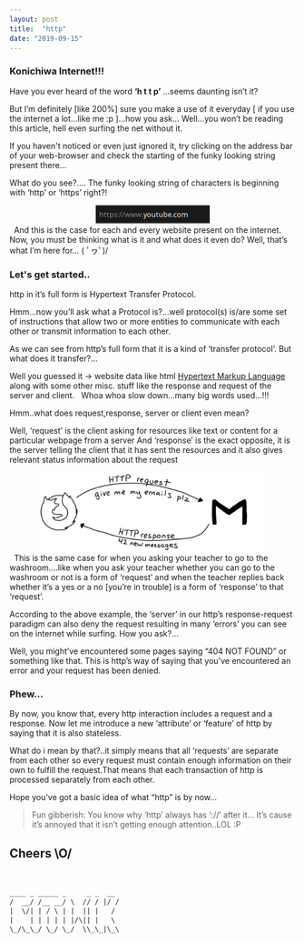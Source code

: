 ```yaml
---
layout: post
title:  "http"
date: "2019-09-15"
---
```


### Konichiwa Internet!!!
Have you ever heard of the word <b>‘h t t p’</b> ...seems daunting isn’t it?

But I’m definitely [like 200%] sure you make a use of it everyday [ if you use the internet a lot...like me :p ]...how you ask...
Well...you won’t be reading this article, hell even surfing the net without it.

If you haven't noticed or even just ignored it, try clicking on the address bar of your web-browser and check the starting of the funky looking string present there...

What do you see?.... The funky looking string of characters is beginning with ‘http’ or ‘https’ right?!
&nbsp;
<center><img src="/assets/http/1.png"/></center>
&nbsp;
And this is the case for each and every website present on the internet.
Now, you must be thinking what is it and what does it even do?
Well, that’s what I’m here for… ( ﾟヮﾟ)/


### Let's get started..
http in it’s full form is Hypertext Transfer Protocol.

Hmm...now you’ll ask what a Protocol is?...well protocol(s) is/are some set of instructions that allow two or more entities to communicate with each other or transmit information to each other.

As we can see from http’s full form that it is a kind of ‘transfer protocol’. But what does it transfer?...

Well you guessed it → website data like html [ Hypertext Markup Language ](https://developer.mozilla.org/en-US/docs/Web/HTML) along with some other misc. stuff like the response and request of the server and client.
&nbsp;
Whoa whoa slow down…many big words used...!!!

Hmm..what does request,response, server or client even mean?

Well, ‘request’ is the client asking for resources like text or content for a particular webpage from a server
And ‘response’ is the exact opposite, it is the server telling the client that it has sent the resources and it also gives relevant status information about the request
&nbsp;
<center><img src="/assets/http/req-resp.jpeg" width="400"/></center>
&nbsp;
This is the same case for when you asking your teacher to go to the washroom....like when you ask your teacher whether you can go to the washroom or not is a form of ‘request’ and when the teacher replies back whether it’s a yes or a no [you’re in trouble] is a form of ‘response’ to that ‘request’.

According to the above example, the ‘server’ in our http’s response-request paradigm can also deny the request resulting in many ‘errors’ you can see on the internet while surfing.
How you ask?...

Well, you might’ve encountered some pages saying “404 NOT FOUND” or something like that. This is http’s way of saying that you’ve encountered an error and your request has been denied.

### Phew...

By now, you know that, every http interaction includes a request and a response. Now let me introduce a new ‘attribute’ or ‘feature’ of http by saying that it is also stateless.

What do i mean by that?..it simply means that all ‘requests’ are separate from each other so every request must contain enough information on their own to fulfill the request.That means that each transaction of http is processed separately from each other.


Hope you’ve got a basic idea of what “http” is by now...


> Fun gibberish:
> You know why ‘http’ always has ‘://’ after it…
> It’s cause it’s annoyed that it isn’t getting enough attention..LOL :P


## Cheers \O/
&nbsp;
```
____ _ _____ _     _ _  __
/  __/ /__ __/ \  // / |/ /
|  \/| | / \ | |  || |   / 
|    | | | | | |/\|| |   \ 
\_/\_\_/ \_/ \_/  \\_\_|\_\
                           
```
